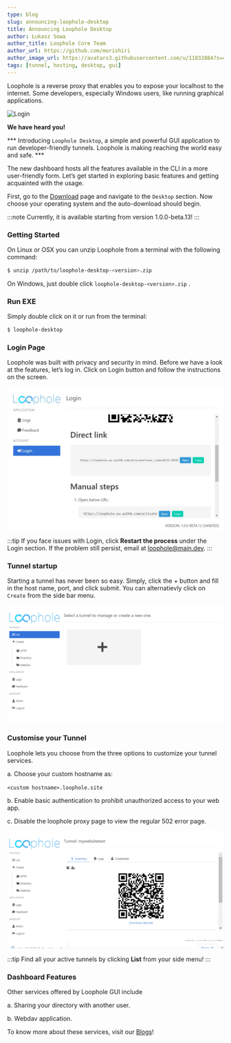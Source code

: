 ```yaml
---
type: blog
slug: announcing-loophole-desktop
title: Announcing Loophole Desktop
author: Łukasz Sowa
author_title: Loophole Core Team
author_url: https://github.com/morishiri
author_image_url: https://avatars3.githubusercontent.com/u/11832884?s=460&v=4
tags: [tunnel, hosting, desktop, gui]
---
```


Loophole is a reverse proxy that enables you to expose your localhost to the internet. Some developers, especially Windows users, like running graphical applications. 




<!-- truncate -->


![Login](https://media.giphy.com/media/h1uchvpmq4h3NiBhG1/giphy.gif)

**We have heard you!** 

*** Introducing `Loophole Desktop`, a simple and powerful GUI application to run developer-friendly tunnels. Loophole is making reaching the world easy and safe. ***


The new dashboard hosts all the features available in the CLI in a more user-friendly form. Let’s get started in exploring basic features and getting acquainted with the usage.

First, go to the [Download](/download) page and navigate to the `Desktop` section. Now choose your operating system and the auto-download should begin.

:::note
Currently, it is available starting from version 1.0.0-beta.13!
:::
### Getting  Started

On Linux or OSX you can unzip Loophole from a terminal with the following command:

 
```bash
$ unzip /path/to/loophole-desktop-<version>.zip
```

On Windows, just double click `loophole-desktop-<version>.zip` .


### Run EXE

Simply double click on it or run from the terminal:

 
```bash
$ loophole-desktop
```

### Login Page

Loophole was built with privacy and security in mind. Before we have a look at the features, let’s log in. Click on Login button and follow the instructions on the screen.

![Login](/img/blog/GUI/login_gui.jpg)


:::tip
If you face issues with Login, click **Restart the process** under the Login section. If the problem still persist, email at loophole@main.dev.
:::

### Tunnel startup

Starting a tunnel has never been so easy. Simply, click the + button and fill in the host name, port, and click submit. You can alternatievly click on `Create` from the side bar menu.

![tunnel](/img/blog/GUI/loophole_gui_1.gif)

###  Customise your Tunnel

Loophole lets you choose from the three options to customize your tunnel services.

a. Choose your custom hostname as:
 
 `<custom hostname>.loophole.site`

b. Enable basic authentication to prohibit unauthorized access to your web app.

c. Disable the loophole proxy page to view the regular 502 error page.

![custom](/img/blog/GUI/loophole_gui_2.gif)

:::tip
Find all your active tunnels by clicking **List** from your side menu!
:::


### Dashboard Features

Other services offered by Loophole GUI include 

a. Sharing your directory with another user.

b. Webdav application.

To know more about these services, visit our [Blogs](/blog)!